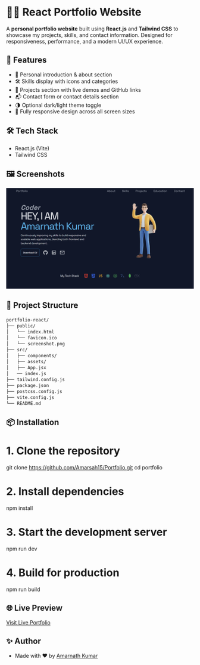 # 🧑‍💻 React Portfolio Website

A **personal portfolio website** built using **React.js** and **Tailwind CSS** to showcase my projects, skills, and contact information. Designed for responsiveness, performance, and a modern UI/UX experience.

## 🚀 Features

- 👋 Personal introduction & about section
- 🛠️ Skills display with icons and categories
- 💼 Projects section with live demos and GitHub links
- 📬 Contact form or contact details section
- 🌗 Optional dark/light theme toggle
- 📱 Fully responsive design across all screen sizes

## 🛠️ Tech Stack

- React.js (Vite)
- Tailwind CSS

## 🖼️ Screenshots

![Portfolio Screenshot](./public/screenshot.png)

## 📁 Project Structure

```
portfolio-react/
├── public/
│   └── index.html
│   └── favicon.ico
│   └── screenshot.png
├── src/
│   ├── components/
│   ├── assets/
│   ├── App.jsx
│   ── index.js
├── tailwind.config.js
├── package.json
├── postcss.config.js
├── vite.config.js
└── README.md
```

## 📦 Installation

# 1. Clone the repository

git clone https://github.com/Amarsah15/Portfolio.git
cd portfolio

# 2. Install dependencies

npm install

# 3. Start the development server

npm run dev

# 4. Build for production

npm run build

## 🌐 Live Preview

[Visit Live Portfolio](https://portfolio-indol-seven-75.vercel.app/)

## ✨ Author

- Made with ❤️ by [Amarnath Kumar](https://github.com/Amarsah15)
